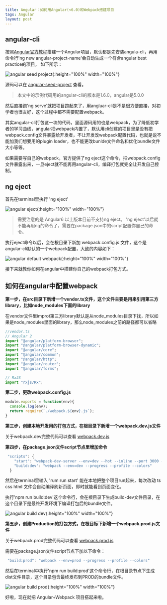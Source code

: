 ```yaml
---
title: Angular：如何用Angular(<6.0)和Webpack搭建项目
tags: Angular
layout: post
---
```


## angular-cli
按照[Angular官方教程](https://angular.io/tutorial)搭建一个Angular项目，默认都是先安装angula-cli，再用命令行'ng new angular-project-name'会自动生成一个符合angular best practice的项目， 如下所示：


![angular seed project]( https://limeii.github.io/assets/images/posts/angular/angular-seed-project.png){:height="100%" width="100%"}

源码可以在 [angular-seed-project](https://github.com/LiMeii/angular-seed-project) 查看。

<blockquote>
<p>
本文中的示例代码用的angular-cli的版本是1.6.0，angular是5.0.0
</p>
</blockquote>
然后直接跑'ng serve'就把项目跑起来了，用angluar-cli是不是很方便直接，对初学者也很友好，这个过程中都不需要配置webpack。

其实angular-cli打包这一块的代码，里面源码用的也是webpack，为了降低初学者的学习曲线，angular把webpack内置了，默认用cli创建的项目里是没有把webpack.config文件暴露给开发者，不让开发改webpack配置代码，也就是说不能加我们想要用的plugin loader，也不能更改bunlde文件命名和优化bundle文件大小等等。

如果需要写自己的webpack，官方提供了ng eject这个命令，把webpack.config文件暴露出来，一旦eject就不能再用angular-cli，编译打包就完全让开发自己控制。


## ng eject

首先在terminal里执行 'ng eject'

![angular eject]( https://limeii.github.io/assets/images/posts/angular/angular-seedproject-eject.png){:height="100%" width="100%"}

<blockquote>
<p>
需要注意的是 Angular6 以上版本目前不支持ng eject。
'ng eject'以后就不能再用ng的命令了，需要在package.json中的script配置你自己的命令。
</p>
</blockquote>

执行eject命令以后，会在根目录下新加 webpack.config.js 文件，这个是angular-cli默认的一个webpack配置，大致的内容如下：

![angular default webpack]( https://limeii.github.io/assets/images/posts/angular/angular-default-webpack.png){:height="100%" width="100%"}


接下来就教你如何在angular中搭建你自己的webpack打包方式。

## 如何在angular中配置webpack

**第一步，在src目录下新增一个vendor.ts文件，这个文件主要是用来引用第三方library，比如node_modules下面的library**


在vendor文件里improt第三方library默认是从node_modules目录下找，所以如果是node_modules里面的library，那么node_modules之前的路径都可以省略

```ts
//vendor.ts
// Angular 2
import "@angular/platform-browser";
import "@angular/platform-browser-dynamic";
import "@angular/core";
import "@angular/common";
import "@angular/http";
import "@angular/router";
import "@angular/forms";

// RxJS
import "rxjs/Rx";
```

**第二步，更改webpack.config.js**

```js
module.exports = function(env){
  console.log(env);
  return require(`./webpack.${env}.js`);
}
```

**第三步，创建本地开发用的打包方式，在根目录下新增一个webpack.dev.js文件**


关于webpack.dev完整代码可以查看 [webpack.dev.js](https://github.com/LiMeii/angular-seed-project/blob/master/webpack/webpack.dev.js)


**第四步，在package.json文件script节点里增加命令**

```js
 "scripts": {
    "start": "webpack-dev-server --env=dev --hot --inline --port 3000 --open\"",
    "build:dev": "webpack --env=dev --progress --profile --colors"
  }
```
然后在terminal里输入 'rum run start' 能在本地把整个项目run起来，每次改动 ts css html 文件会自动编译刷新页面，即时就能看到页面变化。

执行'npm run build:dev'这个命令行，会在根目录下生成build-dev文件目录，在这个目录下是最终开发环境下编译打包后的bundle文件。

![angular build dev]( https://limeii.github.io/assets/images/posts/angular/angular-build-dev-file.png){:height="100%" width="100%"}


**第五步，创建Production的打包方式，在根目标下新增一个webpack.prod.js文件**


关于webpack.prod完整代码可以查看 [webpack.prod.js](https://github.com/LiMeii/angular-seed-project/blob/master/webpack/webpack.prod.js)

需要在package.json文件script节点下加以下命令：

```js
 "build:prod": "webpack --env=prod --progress --profile --colors"
```
然后在terminal中执行'npm run build:prod'这个命令行，在根目录节点下生成dist文件目录，这个目录包含最终发布到PROD的bundle文件。

![angular build prod]( https://limeii.github.io/assets/images/posts/angular/angular-build-prod-file.png){:height="100%" width="100%"}

好啦，现在就把 Angular+Webpack 项目搭起来啦。

